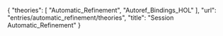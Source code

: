 {
    "theories": [
        "Automatic_Refinement",
        "Autoref_Bindings_HOL"
    ],
    "url": "entries/automatic_refinement/theories",
    "title": "Session Automatic_Refinement"
}